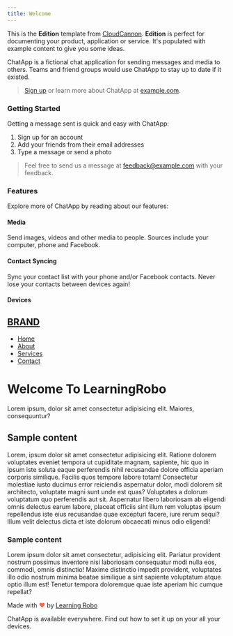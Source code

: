 ```yaml
---
title: Welcome
---
```


This is the **Edition** template from [CloudCannon](http://cloudcannon.com/).
**Edition** is perfect for documenting your product, application or service.
It's populated with example content to give you some ideas.

ChatApp is a fictional chat application for sending messages and media to others.
Teams and friend groups would use ChatApp to stay up to date if it existed.

> [Sign up](http://example.com/signup) or learn more about ChatApp at [example.com](http://example.com/).

### Getting Started

Getting a message sent is quick and easy with ChatApp:

1. Sign up for an account
2. Add your friends from their email addresses
3. Type a message or send a photo

> Feel free to send us a message at [feedback@example.com](mailto:feedback@example.com) with your feedback.

### Features

Explore more of ChatApp by reading about our features:

#### Media

Send images, videos and other media to people. Sources include your computer, phone and Facebook.

#### Contact Syncing

Sync your contact list with your phone and/or Facebook contacts. Never lose your contacts between devices again!

#### Devices

<!DOCTYPE html>
<html lang="en">
  <head>
    <meta charset="UTF-8" />
    <meta name="viewport" content="width=device-width, initial-scale=1.0" />
    <link rel="stylesheet" href="style.css" />
    <title>Sticky Nav / hero dection || learningrobo</title>
  </head>
  <body>
    <nav class="nav">
      <div class="container">
        <h1 class="logo"><a href="/index.html">BRAND</a></h1>
        <ul>
          <li><a href="#" class="current">Home</a></li>
          <li><a href="#">About</a></li>
          <li><a href="#">Services</a></li>
          <li><a href="#">Contact</a></li>
        </ul>
      </div>
    </nav>
    <div class="hero">
      <div class="container">
        <h1>Welcome To LearningRobo</h1>
        <p>Lorem ipsum, dolor sit amet consectetur adipisicing elit. Maiores, consequuntur?</p>
      </div>
    </div>
    <section class="container content">
      <h2>Sample content</h2>
      <p>Lorem, ipsum dolor sit amet consectetur adipisicing elit. Ratione dolorem voluptates eveniet tempora ut cupiditate magnam, sapiente, hic quo in ipsum iste soluta eaque perferendis nihil recusandae dolore officia aperiam corporis similique. Facilis quos tempore labore totam! Consectetur molestiae iusto ducimus error reiciendis aspernatur dolor, modi dolorem sit architecto, voluptate magni sunt unde est quas? Voluptates a dolorum voluptatum quo perferendis aut sit. Aspernatur libero laboriosam ab eligendi omnis delectus earum labore, placeat officiis sint illum rem voluptas ipsum repellendus iste eius recusandae quae excepturi facere, iure rerum sequi? Illum velit delectus dicta et iste dolorum obcaecati minus odio eligendi!</p>
      <h3>Sample content</h3>
      <p>Lorem ipsum dolor sit amet consectetur, adipisicing elit. Pariatur provident nostrum possimus inventore nisi laboriosam consequatur modi nulla eos, commodi, omnis distinctio! Maxime distinctio impedit provident, voluptates illo odio nostrum minima beatae similique a sint sapiente voluptatum atque optio illum est! Tenetur tempora doloremque quae iste aperiam hic cumque repellat?</p>
    </section>
    <div class="credit">Made with <span style="color:tomato">❤</span> by <a  href="https://www.learningrobo.com/">Learning Robo</a></div>
    <script src="script.js"></script>
  </body>
</html>


ChatApp is available everywhere. Find out how to set it up on your all your devices.
